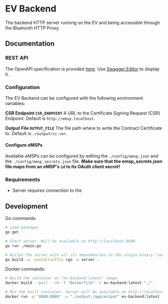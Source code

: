 # EV Backend

The backend HTTP server running on the EV and being accessible through the Bluetooth HTTP Proxy.


## Documentation

### REST API

The OpenAPI specification is provided [here](./api/swagger.yaml).
Use [Swagger Editor](https://editor.swagger.io/) to display it.


### Configuration

The EV Backend can be configured with the following environment variables:

**CSR Endpoint `CSR_ENDPOINT`**
  A URL to the Certificate Signing Request (CSR) Endpoint.
  Default is `http://emsp.localhost`.

**Output File `OUTPUT_FILE`**
  The file path where to write the Contract Certificate to.
  Default is `./output/cc.cer`.


#### Configure eMSPs

Available eMSPs can be configured by editing the `./config/emsp.json` and the `./config/emsp_secrets.json` file.
**Make sure that the emsp_secrets.json file maps from an eMSP's `id` to its OAuth client secret!**


### Requirements

- Server requires connection to the 


## Development

Go commands:

```bash
# Load packages
go get

# Start server. Will be available on http://localhost:8080
go run ./main.go

# Builds the server with all its dependencies to the single binary "server"
go build -a -installsuffix cgo -o server .
```

Docker commands:

```bash
# Build the container as "ev-backend:latest" image
docker build --pull --rm -f "Dockerfile" -t ev-backend:latest "./"

# Run the built container. Server will be available on http://localhost:8080 and store certificate to ./output/cc.cer
docker run -p "8080:8080" -v "./output:/app/output" ev-backend:latest
```
